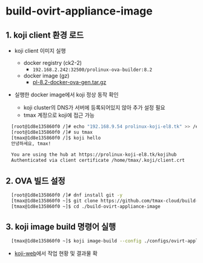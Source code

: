 # build-ovirt-appliance-image

## 1. koji client 환경 로드
* koji client 이미지 실행
  * docker registry (ck2-2)
    * `192.168.2.242:32500/prolinux-ova-builder:8.2`
  * docker image (gz)
    * [pl-8.2-docker-ova-gen.tar.gz](http://192.168.2.136/prolinux/8.2/images/pl-8.2-docker-ova-gen.tar.gz)

* 실행한 docker image에서 koji 정상 동작 확인
  * koji cluster의 DNS가 서버에 등록되어있지 않아 추가 설정 필요
  * tmax 계정으로 koji에 접근 가능
```bash
  [root@1d8e135860f0 /]# echo "192.168.9.54 prolinux-koji-el8.tk" >> /etc/hosts
  [root@1d8e135860f0 /]# su tmax
  [tmax@1d8e135860f0 /]$ koji hello
  안녕하세요, tmax!
  
  You are using the hub at https://prolinux-koji-el8.tk/kojihub
  Authenticated via client certificate /home/tmax/.koji/client.crt
```
## 2. OVA 빌드 설정
```bash
  [root@1d8e135860f0 /]# dnf install git -y
  [tmax@1d8e135860f0 ~]$ git clone https://github.com/tmax-cloud/build-ovirt-appliance-image.git
  [tmax@1d8e135860f0 ~]$ cd ./build-ovirt-appliance-image
```

## 3. koji image build 명령어 실행
```bash
  [tmax@1d8e135860f0 ~]$ koji image-build --config ./configs/ovirt-appliance-koji.cfg --scratch
```
* [koji-web](192.168.9.54/koji)에서 작업 현황 및 결과물 확



